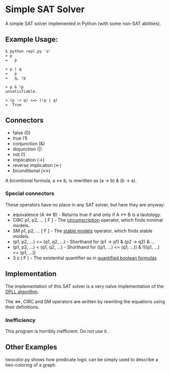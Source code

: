 # Simple SAT Solver

A simple SAT solver implemented in Python (with some non-SAT abilities).

## Example Usage:

    $ python repl.py 'a'
    > p
    =   p

    > p | q
    =   p
    =   q, !p

    > p & !p
    unsatisfiable.

    > (p -> q) <=> (!p | q)
    =  True
 
## Connectors

  * false (0)
  * true (1)
  * conjunction (&)
  * disjunction (|)
  * not (!)
  * implication (->)
  * reverse implication (<-)
  * biconditional (<->)

A bicontional formula, a <-> b, is rewritten as (a -> b) & (b -> a).

### Special connectors

These operators have no place in any SAT solver, but here they are anyway:

  * equivalence (A <=> B) - Returns true if and only if A <-> B is a tautology.
  * CIRC p1, p2, ... [ F ] - The [circumscription][circ] operator, which finds
    minimal models.
  * SM p1, p2, ... [ F ] - The [stable models][sm] operator, which finds
    stable models.
  * (p1, p2, ...) <= (q1, q2, ...) - Shorthand for (p1 -> q1) & (p2 -> q2) & ... 
  * (p1, p2, ...) < (q1, q2, ...) - Shorthand for 
    ((p1, ...) <= (q1, ...)) & !((q1, ...) <= (p1, ...))
  * 3 z ( F ) - The existential quantifier as in [quantified boolean formulas][qbf]

[circ]: http://z.cs.utexas.edu/users/ai-lab/pub-view.php?PubID=970
[sm]: http://z.cs.utexas.edu/users/ai-lab/pub-view.php?PubID=126919 
[qbf]: http://en.wikipedia.org/wiki/True_quantified_Boolean_formula

## Implementation

The implementation of this SAT solver is a very naïve implementation of
the [DPLL algorithm](http://en.wikipedia.org/wiki/DPLL_algorithm).

The <=>, CIRC and SM operators are written by rewriting the equations using
their definitions.

### Inefficiency

This program is horribly inefficient. Do not use it.

## Other Examples

twocolor.py shows how predicate logic can be simply used to describe a 
two-coloring of a graph.